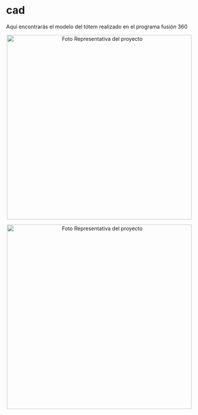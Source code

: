 # cad

Aquí encontrarás el modelo del tótem realizado en el programa fusión 360

 <div>
<p style = 'text-align:center;'>
<img src="estructura1" alt="Foto Representativa del proyecto" width="500px">
</p>
</div>
 <div>
<p style = 'text-align:center;'>
<img src="estructura2" alt="Foto Representativa del proyecto" width="500px">
</p>
</div>
